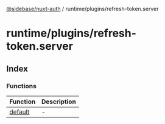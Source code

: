 [@sidebase/nuxt-auth](../../../index.md) / runtime/plugins/refresh-token.server

# runtime/plugins/refresh-token.server

## Index

### Functions

| Function | Description |
| ------ | ------ |
| [default](functions/default.md) | - |
